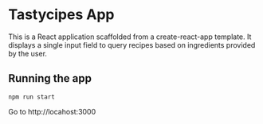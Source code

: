 # Tastycipes App

This is a React application scaffolded from a create-react-app template. It displays a single input field to query recipes based on ingredients provided by the user.

## Running the app
  ```
  npm run start
  ```

Go to http://locahost:3000